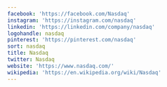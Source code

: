 ```yaml
---
facebook: 'https://facebook.com/Nasdaq'
instagram: 'https://instagram.com/nasdaq'
linkedin: 'https://linkedin.com/company/nasdaq'
logohandle: nasdaq
pinterest: 'https://pinterest.com/nasdaq'
sort: nasdaq
title: Nasdaq
twitter: Nasdaq
website: 'https://www.nasdaq.com/'
wikipedia: 'https://en.wikipedia.org/wiki/Nasdaq'
---
```

